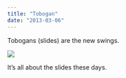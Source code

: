 ```yaml
---
title: "Tobogan"
date: "2013-03-06"
---
```


Tobogans (slides) are the new swings.

![](images/tumblr_inline_mj8o6cvQar1qz4rgp.jpg)

It’s all about the slides these days.
